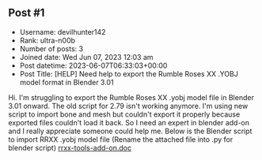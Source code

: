 ## Post #1
- Username: devilhunter142
- Rank: ultra-n00b
- Number of posts: 3
- Joined date: Wed Jun 07, 2023 12:03 am
- Post datetime: 2023-06-07T06:33:03+00:00
- Post Title: [HELP] Need help to export the Rumble Roses XX .YOBJ model format in Blender 3.01

Hi. I'm struggling to export the Rumble Roses XX .yobj model file in Blender 3.01 onward. The old script for 2.79 isn't working anymore. I'm using new script to import bone and mesh but couldn't export it properly because exported files couldn't load it back. So I need an expert in blender add-on and I really appreciate someone could help me. Below is the Blender script to import RRXX .yobj model file (Rename the attached file into .py for blender script)
[rrxx-tools-add-on.doc](https://xentaxbackup.github.io/file/23889_rrxx-tools-add-on.doc)

